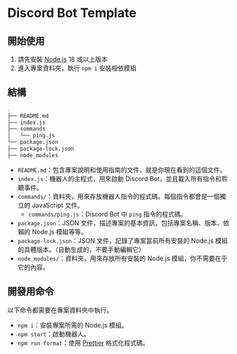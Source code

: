 # Discord Bot Template

## 開始使用

1. 請先安裝 [Node.js](https://nodejs.org/) 18 或以上版本
2. 進入專案資料夾，執行 `npm i` 安裝相依模組

## 結構

```bash
.
├── README.md
├── index.js
├── commands
│   └── ping.js
└── package.json
├── package-lock.json
├── node_modules
```

- `README.md`：包含專案說明和使用指南的文件，就是你現在看到的這個文件。
- `index.js`：機器人的主程式，用來啟動 Discord Bot，並且載入所有指令和聆聽事件。
- `commands/`：資料夾，用來存放機器人指令的程式碼。每個指令都會是一個獨立的 JavaScript 文件。
  - `commands/ping.js`：Discord Bot 中 `ping` 指令的程式碼。
- `package.json`：JSON 文件，描述專案的基本資訊，包括專案名稱、版本、依賴的 Node.js 模組等等。
- `package-lock.json`：JSON 文件，記錄了專案當前所有安裝的 Node.js 模組的具體版本。（自動生成的，不要手動編輯它）
- `node_modules/`：資料夾，用來存放所有安裝的 Node.js 模組，你不需要在乎它的內容。

## 開發用命令

以下命令都需要在專案資料夾中執行。

- `npm i`：安裝專案所需的 Node.js 模組。
- `npm start`：啟動機器人。
- `npm run format`：使用 [Prettier](https://prettier.io/) 格式化程式碼。
